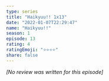 ```yaml
---
type: series
title: "Haikyuu!! 1x13"
date: "2022-01-07T22:29:47"
name: "Haikyuu!!"
season: 1
episode: 13
rating: 4
ratingEmoji: "⭐️⭐️⭐️⭐️"
share: false
---
```


*[No review was written for this episode]*
